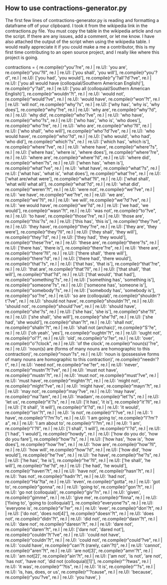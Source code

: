 ## How to use contractions-generator.py

The first few lines of contractions-generator.py is reading and formatting a dataframe off of your clipboard. I took it from the wikipedia link in the contractions.py file. You must copy the table in the wikipedia article and run the script. If there are any issues, add a comment, or let me know. I have also attached the output of the script when using the wikipedia table. I would really appreciate it if you could make a me a contributor, this is my first time contributing to an open source project, and I really like where this project is going.

contractions = {
  re.compile(r"you'?re", re.I | re.U): 'you are',
  re.compile(r"you'?ll", re.I | re.U): ['you shall', 'you will'],
  re.compile(r"you'?d", re.I | re.U): ['you had', 'you would'],
  re.compile(r"y'?all'?d'?ve", re.I | re.U): ['you all would have (colloquial/Southern American English)'],
  re.compile(r"y'?all", re.I | re.U): ['you all (colloquial/Southern American English)'],
  re.compile(r"wouldn'?t", re.I | re.U): 'would not',
  re.compile(r"would'?ve", re.I | re.U): 'would have',
  re.compile(r"won'?t", re.I | re.U): 'will not',
  re.compile(r"why'?s", re.I | re.U): ['why has', 'why is', 'why does'],
  re.compile(r"why'?re", re.I | re.U): 'why are',
  re.compile(r"why'?d", re.I | re.U): 'why did',
  re.compile(r"who'?ve", re.I | re.U): 'who have',
  re.compile(r"who'?s", re.I | re.U): ['who has', 'who is', 'who does'],
  re.compile(r"who'?re", re.I | re.U): 'who are',
  re.compile(r"who'?ll", re.I | re.U): ['who shall', 'who will'],
  re.compile(r"who'?d'?ve", re.I | re.U): 'who would have',
  re.compile(r"who'?d", re.I | re.U): ['who would', 'who had', 'who did'],
  re.compile(r"which'?s", re.I | re.U): ['which has', 'which is'],
  re.compile(r"where'?ve", re.I | re.U): 'where have',
  re.compile(r"where'?s", re.I | re.U): ['where has', 'where is', 'where does'],
  re.compile(r"where'?re", re.I | re.U): 'where are',
  re.compile(r"where'?d", re.I | re.U): 'where did',
  re.compile(r"when'?s", re.I | re.U): ['when has', 'when is'],
  re.compile(r"what'?ve", re.I | re.U): 'what have',
  re.compile(r"what'?s", re.I | re.U): ['what has', 'what is', 'what does'],
  re.compile(r"what'?re", re.I | re.U): ['what are/what were'],
  re.compile(r"what'?ll", re.I | re.U): ['what shall', 'what will/ what all'],
  re.compile(r"what'?d", re.I | re.U): 'what did',
  re.compile(r"weren'?t", re.I | re.U): 'were not',
  re.compile(r"we'?ve", re.I | re.U): 'we have',
  re.compile(r"we'?re", re.I | re.U): 'we are',
  re.compile(r"we'?ll", re.I | re.U): 'we will',
  re.compile(r"we'?d'?ve", re.I | re.U): 'we would have',
  re.compile(r"we'?d", re.I | re.U): ['we had', 'we would'],
  re.compile(r"wasn'?t", re.I | re.U): 'was not',
  re.compile(r"to'?ve", re.I | re.U): 'to have',
  re.compile(r"those'?re", re.I | re.U): 'those are',
  re.compile(r"this'?s", re.I | re.U): ['this has', 'this is'],
  re.compile(r"they'?ve", re.I | re.U): 'they have',
  re.compile(r"they'?re", re.I | re.U): ['they are', 'they were'],
  re.compile(r"they'?ll", re.I | re.U): ['they shall', 'they will'],
  re.compile(r"they'?d", re.I | re.U): ['they had', 'they would'],
  re.compile(r"these'?re", re.I | re.U): 'these are',
  re.compile(r"there'?s", re.I | re.U): ['there has', 'there is'],
  re.compile(r"there'?re", re.I | re.U): 'there are',
  re.compile(r"there'?ll", re.I | re.U): ['there shall', 'there will'],
  re.compile(r"there'?d", re.I | re.U): ['there had', 'there would'],
  re.compile(r"that'?s", re.I | re.U): ['that has', 'that is'],
  re.compile(r"that'?re", re.I | re.U): 'that are',
  re.compile(r"that'?ll", re.I | re.U): ['that shall', 'that will'],
  re.compile(r"that'?d", re.I | re.U): ['that would', 'that had'],
  re.compile(r"something'?s", re.I | re.U): ['something has', 'something is'],
  re.compile(r"someone'?s", re.I | re.U): ['someone has', 'someone is'],
  re.compile(r"somebody'?s", re.I | re.U): ['somebody has', 'somebody is'],
  re.compile(r"so'?re", re.I | re.U): 'so are (colloquial)',
  re.compile(r"shouldn'?t'?ve", re.I | re.U): 'should not have',
  re.compile(r"shouldn'?t", re.I | re.U): 'should not',
  re.compile(r"should'?ve", re.I | re.U): 'should have',
  re.compile(r"she'?s", re.I | re.U): ['she has', 'she is'],
  re.compile(r"she'?ll", re.I | re.U): ['she shall', 'she will'],
  re.compile(r"she'?d", re.I | re.U): ['she had', 'she would'],
  re.compile(r"shan'?t", re.I | re.U): 'shall not',
  re.compile(r"shalln'?t", re.I | re.U): 'shall not (archaic)',
  re.compile(r"S'?e", re.I | re.U): ['oh yeah', 'yes'],
  re.compile(r"oughtn'?t", re.I | re.U): 'ought not',
  re.compile(r"ol'?", re.I | re.U): 'old',
  re.compile(r"o'?er", re.I | re.U): 'over',
  re.compile(r"o'?clock", re.I | re.U): 'of the clock',
  re.compile(r"noun(s)'?re", re.I | re.U): 'noun(s) are (forms of many nouns are homographic to this contraction)',
  re.compile(r"noun'?s", re.I | re.U): 'noun is (possessive forms of many nouns are homographic to this contraction)',
  re.compile(r"needn'?t", re.I | re.U): 'need not',
  re.compile(r"ne'?er", re.I | re.U): 'never',
  re.compile(r"mustn'?t'?ve", re.I | re.U): 'must not have',
  re.compile(r"mustn'?t", re.I | re.U): 'must not',
  re.compile(r"must'?ve", re.I | re.U): 'must have',
  re.compile(r"mightn'?t", re.I | re.U): 'might not',
  re.compile(r"might'?ve", re.I | re.U): 'might have',
  re.compile(r"mayn'?t", re.I | re.U): 'may not',
  re.compile(r"may'?ve", re.I | re.U): 'may have',
  re.compile(r"ma'?am", re.I | re.U): 'madam',
  re.compile(r"let'?s", re.I | re.U): 'let us',
  re.compile(r"it'?s", re.I | re.U): ['it has', 'it is'],
  re.compile(r"it'?ll", re.I | re.U): ['it shall', 'it will'],
  re.compile(r"it'?d", re.I | re.U): 'it would',
  re.compile(r"isn'?t", re.I | re.U): 'is not',
  re.compile(r"I'?ve", re.I | re.U): 'I have',
  re.compile(r"I'?m'?o", re.I | re.U): 'I am going to',
  re.compile(r"I'?m'?a", re.I | re.U): 'I am about to',
  re.compile(r"I'?m", re.I | re.U): 'I am',
  re.compile(r"I'?ll", re.I | re.U): ['I shall', 'I will'],
  re.compile(r"I'?d", re.I | re.U): ['I had', 'I would'],
  re.compile(r"howdy", re.I | re.U): ['how do you do', 'how do you fare'],
  re.compile(r"how'?s", re.I | re.U): ['how has', 'how is', 'how does'],
  re.compile(r"how'?re", re.I | re.U): 'how are',
  re.compile(r"how'?ll", re.I | re.U): 'how will',
  re.compile(r"how'?d", re.I | re.U): ['how did', 'how would'],
  re.compile(r"he'?ve", re.I | re.U): 'he have',
  re.compile(r"he'?s", re.I | re.U): ['he has', 'he is'],
  re.compile(r"he'?ll", re.I | re.U): ['he shall', 'he will'],
  re.compile(r"he'?d", re.I | re.U): ['he had', 'he would'],
  re.compile(r"haven'?t", re.I | re.U): 'have not',
  re.compile(r"hasn'?t", re.I | re.U): 'has not',
  re.compile(r"hadn'?t", re.I | re.U): 'had not',
  re.compile(r"Ha'?ta", re.I | re.U): 'even',
  re.compile(r"gotta", re.I | re.U): 'got to',
  re.compile(r"gonna", re.I | re.U): 'going to',
  re.compile(r"gon'?t", re.I | re.U): 'go not (colloquial)',
  re.compile(r"giv'?n", re.I | re.U): 'given',
  re.compile(r"gimme", re.I | re.U): 'give me',
  re.compile(r"finna", re.I | re.U): ['fixing to', 'going to (colloquial)'],
  re.compile(r"everyone'?s", re.I | re.U): 'everyone is',
  re.compile(r"e'?er", re.I | re.U): 'ever',
  re.compile(r"don'?t", re.I | re.U): ['do not', 'does not[4]'],
  re.compile(r"doesn'?t", re.I | re.U): 'does not',
  re.compile(r"didn'?t", re.I | re.U): 'did not',
  re.compile(r"dasn'?t", re.I | re.U): 'dare not',
  re.compile(r"daresn'?t", re.I | re.U): 'dare not',
  re.compile(r"daren'?t", re.I | re.U): ['dare not', 'dared not'],
  re.compile(r"couldn'?t'?ve", re.I | re.U): 'could not have',
  re.compile(r"couldn'?t", re.I | re.U): 'could not',
  re.compile(r"could'?ve", re.I | re.U): 'could have',
  re.compile(r"can'?t (rarely, cain'?t)", re.I | re.U): 'cannot',
  re.compile(r"aren'?t", re.I | re.U): 'are not[3]',
  re.compile(r"amn'?t", re.I | re.U): 'am not[2]',
  re.compile(r"ain'?t", re.I | re.U): ['am not', 'is not', 'are not', 'has not', 'have not', 'did not (colloquial)[1]'],
  re.compile(r"'?twas", re.I | re.U): 'it was',
  re.compile(r"'?tis", re.I | re.U): 'it is',
  re.compile(r"'?s", re.I | re.U): 'is, has, does, or us',
  re.compile(r"'?cause", re.I | re.U): 'because',
  re.compile(r"you'?ve", re.I | re.U): 'you have',
}
